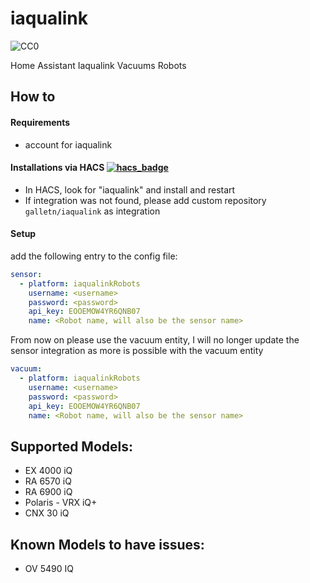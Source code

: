 # iaqualink

![CC0](https://logovtor.com/wp-content/uploads/2020/10/iaqualink-logo-vector.png)

Home Assistant Iaqualink Vacuums Robots

## How to

#### Requirements

- account for iaqualink

#### Installations via HACS [![hacs_badge](https://img.shields.io/badge/HACS-Custom-41BDF5.svg)](https://github.com/hacs/integration)

- In HACS, look for "iaqualink" and install and restart
- If integration was not found, please add custom repository `galletn/iaqualink` as integration

#### Setup

add the following entry to the config file:

```yaml
sensor:
  - platform: iaqualinkRobots
    username: <username>
    password: <password>
    api_key: EOOEMOW4YR6QNB07
    name: <Robot name, will also be the sensor name>
```

From now on please use the vacuum entity, I will no longer update the sensor integration as more is possible with the vacuum entity

```yaml
vacuum:
  - platform: iaqualinkRobots
    username: <username>
    password: <password>
    api_key: EOOEMOW4YR6QNB07
    name: <Robot name, will also be the sensor name>
```


## Supported Models:

- EX 4000 iQ
- RA 6570 iQ
- RA 6900 iQ
- Polaris - VRX iQ+
- CNX 30 iQ

## Known Models to have issues:

- OV 5490 IQ
